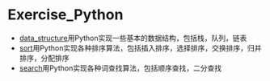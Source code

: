 # Exercise_Python

* [data_structure](data_structure.py)用Python实现一些基本的数据结构，包括栈，队列，链表
* [sort](sort.py)用Python实现各种排序算法，包括插入排序，选择排序，交换排序，归并排序，分配排序
* [search](search.py)用Python实现各种词查找算法，包括顺序查找，二分查找
